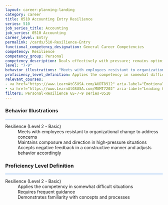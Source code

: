 ```yaml
---
layout: career-planning-landing
category: career
title: 0510 Accounting Entry Resilience
series: 510
job_series_title: Accounting
job_series: 0510 Accounting
career_level: Entry
permalink: /cards/510-Resilience-Entry
functional_competency_designation: General Career Competencies
competency: Resilience
competency_group: Personal
competency_description: Deals effectively with pressure; remains optimistic and persistent, even under adversity; recovers quickly from setbacks.
level: "7-9"
behavior_illustrations: "Meets with employees resistant to organizational change to address concerns ? Maintains composure and direction in high-pressure situations ? Accepts negative feedback in a constructive manner and adjusts behavior accordingly"
proficiency_level_definition: Applies the competency in somewhat difficult situations ? Requires frequent guidance ? Demonstrates familiarity with concepts and processes 
relevant_courses: 
- <a href="https://www.LearnAtGSUSA.com/AUDT8912" aria-label="Emotionally Intelligent Auditor&#58; The Power of Influence and Situational Awareness (AUDT8911), GSU - https://www.LearnAtGSUSA.com/AUDT8912">Emotionally Intelligent Auditor&#58; The Power of Influence and Situational Awareness (AUDT8911), GSU</a>
- <a href="https://www.LearnAtGSUSA.com/MGMT7202" aria-label="Leading Change (MGMT7201), GSU - https://www.LearnAtGSUSA.com/MGMT7202">Leading Change (MGMT7201), GSU</a>
filters: Personal-Resilience GS-7-9 series-0510
---
```


<div class="desktop:grid-col-6 margin-y-3">
  <div class="border-top-2 bg-white padding-3 shadow-5 height-full members-hover border-1px button-border border-top-blue radius-lg card-text-color">
    <h3>Behavior Illustrations</h3>
    <hr style="background-color: #1b74e0 !important;"/>
    <dl class="text-base card-content-color"><dt>Resilience (Level 2 - Basic)</dt><dd>Meets with employees resistant to organizational change to address concerns </dd><dd> Maintains composure and direction in high-pressure situations </dd><dd> Accepts negative feedback in a constructive manner and adjusts behavior accordingly</dd></dl>
  </div>
</div>
<div class="desktop:grid-col-6 margin-y-3">
  <div class="border-top-2 bg-white padding-3 shadow-5 height-full members-hover border-1px button-border border-top-blue radius-lg card-text-color">
    <h3>Proficiency Level Definition</h3>
     <hr style="background-color: #1b74e0 !important;"/>
    <dl class="text-base card-content-color"><dt>Resilience (Level 2 - Basic)</dt><dd>Applies the competency in somewhat difficult situations </dd><dd> Requires frequent guidance </dd><dd> Demonstrates familiarity with concepts and processes </dd></dl>
  </div>
</div>
